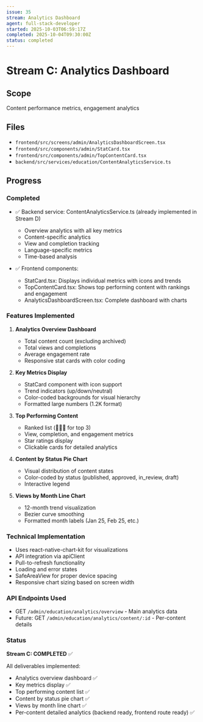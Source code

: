 ```yaml
---
issue: 35
stream: Analytics Dashboard
agent: full-stack-developer
started: 2025-10-03T06:59:17Z
completed: 2025-10-04T09:30:00Z
status: completed
---
```


# Stream C: Analytics Dashboard

## Scope
Content performance metrics, engagement analytics

## Files
- `frontend/src/screens/admin/AnalyticsDashboardScreen.tsx`
- `frontend/src/components/admin/StatCard.tsx`
- `frontend/src/components/admin/TopContentCard.tsx`
- `backend/src/services/education/ContentAnalyticsService.ts`

## Progress

### Completed
- ✅ Backend service: ContentAnalyticsService.ts (already implemented in Stream D)
  - Overview analytics with all key metrics
  - Content-specific analytics
  - View and completion tracking
  - Language-specific metrics
  - Time-based analysis

- ✅ Frontend components:
  - StatCard.tsx: Displays individual metrics with icons and trends
  - TopContentCard.tsx: Shows top performing content with rankings and engagement
  - AnalyticsDashboardScreen.tsx: Complete dashboard with charts

### Features Implemented
1. **Analytics Overview Dashboard**
   - Total content count (excluding archived)
   - Total views and completions
   - Average engagement rate
   - Responsive stat cards with color coding

2. **Key Metrics Display**
   - StatCard component with icon support
   - Trend indicators (up/down/neutral)
   - Color-coded backgrounds for visual hierarchy
   - Formatted large numbers (1.2K format)

3. **Top Performing Content**
   - Ranked list (🥇🥈🥉 for top 3)
   - View, completion, and engagement metrics
   - Star ratings display
   - Clickable cards for detailed analytics

4. **Content by Status Pie Chart**
   - Visual distribution of content states
   - Color-coded by status (published, approved, in_review, draft)
   - Interactive legend

5. **Views by Month Line Chart**
   - 12-month trend visualization
   - Bezier curve smoothing
   - Formatted month labels (Jan 25, Feb 25, etc.)

### Technical Implementation
- Uses react-native-chart-kit for visualizations
- API integration via apiClient
- Pull-to-refresh functionality
- Loading and error states
- SafeAreaView for proper device spacing
- Responsive chart sizing based on screen width

### API Endpoints Used
- GET `/admin/education/analytics/overview` - Main analytics data
- Future: GET `/admin/education/analytics/content/:id` - Per-content details

### Status
**Stream C: COMPLETED** ✅

All deliverables implemented:
- Analytics overview dashboard ✅
- Key metrics display ✅
- Top performing content list ✅
- Content by status pie chart ✅
- Views by month line chart ✅
- Per-content detailed analytics (backend ready, frontend route ready) ✅
